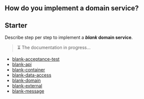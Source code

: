## How do you implement a domain service?

## Starter
Describe step per step to implement a **_blank_ domain service**.

> ⏳ The documentation in progress...
 
* [blank-acceptance-test](..%2F..%2F..%2F..%2Fblank-acceptance-test%2FREADME.md)
* [blank-api](..%2F..%2F..%2F..%2Fblank-api%2FREADME.md)
* [blank-container](..%2F..%2F..%2F..%2Fblank-container%2FREADME.md)
* [blank-data-access](..%2F..%2F..%2F..%2Fblank-data-access%2FREADME.md)
* [blank-domain](..%2F..%2F..%2F..%2Fblank-domain%2FREADME.md)
* [blank-external](..%2F..%2F..%2F..%2Fblank-external%2FREADME.md)
* [blank-message](..%2F..%2F..%2F..%2Fblank-message%2FREADME.md)



